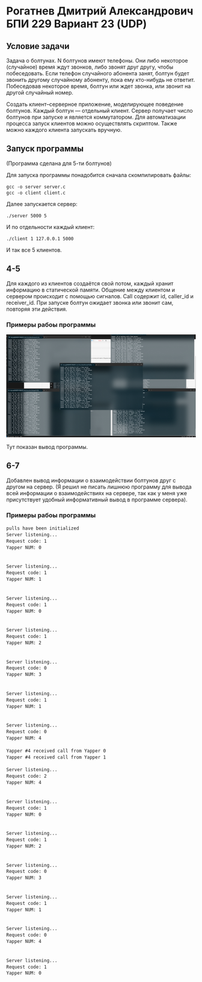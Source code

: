 # Рогатнев Дмитрий Александрович БПИ 229 Вариант 23 (UDP)

## Условие задачи

Задача о болтунах. N болтунов имеют телефоны. Они либо некоторое (случайное) время ждут звонков, либо звонят друг другу, чтобы побеседовать. Если телефон случайного абонента занят, болтун будет звонить другому случайному абоненту, пока ему кто-нибудь не ответит. Побеседовав некоторое время, болтун или ждет звонка, или звонит на другой случайный номер.

Создать клиент–серверное приложение, моделирующее поведение болтунов. Каждый болтун — отдельный клиент. Сервер получает число болтунов при запуске и является коммутатором. Для автоматизации процесса запуск клиентов можно осуществлять скриптом. Также можно каждого клиента запускать вручную.

## Запуск программы

(Программа сделана для 5-ти болтунов)

Для запуска программы понадобится сначала скомпилировать файлы:

```shell
gcc -o server server.c
gcc -o client client.c
```

Далее запускается сервер:

```shell
./server 5000 5
```

И по отдельности каждый клиент:

```shell
./client 1 127.0.0.1 5000
```

И так все 5 клиентов.

## 4-5

Для каждого из клиентов создаётся свой потом, каждый хранит информацию в статической памяти. Общение между клиентом и сервером происходит с помощью сигналов. Call содержит id, caller_id и receiver_id. При запуске болтун ожидает звонка или звонит сам, повторяя эти действия.

### Примеры рабоы программы

![alt text](image.png)

Тут показан вывод программы.

## 6-7

Добавлен вывод информации о взаимодействии болтунов друг с другом на сервер. (Я решил не писать лишнюю программу для вывода всей информации о взаимодействиях на сервере, так как у меня уже присутствует удобный информативный вывод в программе сервера).

### Примеры рабоы программы

```txt
pulls have been initialized
Server listening...
Request code: 1
Yapper NUM: 0


Server listening...
Request code: 1
Yapper NUM: 1


Server listening...
Request code: 1
Yapper NUM: 0


Server listening...
Request code: 1
Yapper NUM: 2


Server listening...
Request code: 0
Yapper NUM: 3


Server listening...
Request code: 1
Yapper NUM: 1


Server listening...
Request code: 0
Yapper NUM: 4

Yapper #4 received call from Yapper 0
Yapper #4 received call from Yapper 1

Server listening...
Request code: 2
Yapper NUM: 4


Server listening...
Request code: 1
Yapper NUM: 0


Server listening...
Request code: 1
Yapper NUM: 2


Server listening...
Request code: 0
Yapper NUM: 3


Server listening...
Request code: 1
Yapper NUM: 1


Server listening...
Request code: 0
Yapper NUM: 4


Server listening...
Request code: 1
Yapper NUM: 0
```
